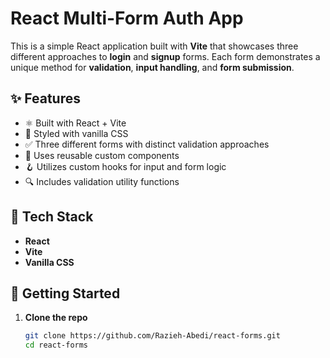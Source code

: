 # React Multi-Form Auth App

This is a simple React application built with **Vite** that showcases three different approaches to **login** and **signup** forms. Each form demonstrates a unique method for **validation**, **input handling**, and **form submission**.

## ✨ Features

- ⚛️ Built with React + Vite
- 🎨 Styled with vanilla CSS
- ✅ Three different forms with distinct validation approaches
- 🧰 Uses reusable custom components
- 🪝 Utilizes custom hooks for input and form logic
- 🔍 Includes validation utility functions

## 🧩 Tech Stack

- **React**
- **Vite**
- **Vanilla CSS**

## 🚀 Getting Started

1. **Clone the repo**
   ```bash
   git clone https://github.com/Razieh-Abedi/react-forms.git
   cd react-forms
   ```
